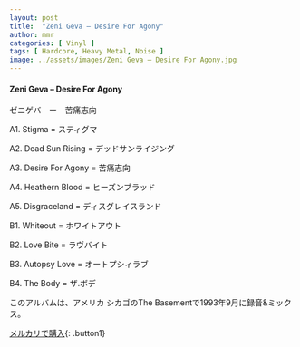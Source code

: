 ```yaml
---
layout: post
title:  "Zeni Geva – Desire For Agony"
author: mmr
categories: [ Vinyl ]
tags: [ Hardcore, Heavy Metal, Noise ]
image: ../assets/images/Zeni Geva – Desire For Agony.jpg
---
```


#### Zeni Geva – Desire For Agony

ゼニゲバ　ー　苦痛志向 

A1. Stigma = スティグマ

A2. Dead Sun Rising = デッドサンライジング

A3. Desire For Agony = 苦痛志向

A4. Heathern Blood = ヒーズンブラッド

A5. Disgraceland = ディスグレイスランド

B1. Whiteout = ホワイトアウト

B2. Love Bite = ラヴバイト

B3. Autopsy Love = オートプシィラブ

B4. The Body = ザ.ボデ

このアルバムは、アメリカ シカゴのThe Basementで1993年9月に録音&ミックス。

[メルカリで購入](https://jp.mercari.com/item/m93829720298){: .button1}

